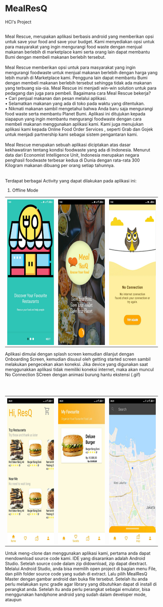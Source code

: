 # MealResQ
HCI's Project
<br><br>

Meal Rescue, merupakan aplikasi berbasis android yang 
memberikan opsi untuk save your food and save 
your budget. Kami menyediakan opsi untuk 
para masyarakat yang ingin mengurangi 
food waste dengan menjual makanan berlebih 
di marketplace kami serta orang lain dapat 
membantu Bumi dengan membeli makanan 
berlebih tersebut.
<br>
<br>
Meal Rescue memberikan opsi untuk para masyarakat yang ingin mengurangi foodwaste untuk menjual makanan berlebih dengan harga yang lebih murah di Marketplace kami. Pengguna lain dapat membantu Bumi dengan membeli makanan berlebih tersebut sehingga tidak ada makanan yang terbuang sia-sia. Meal Rescue ini menjadi win-win solution untuk para pedagang dan juga para pembeli. 
Bagaimana cara Meal Rescue bekerja?
<br>
•	Cari penjual makanan dan pesan melalui aplikasi.
<br>
•	Selamatkan makanan yang ada di toko pada waktu yang ditentukan.
<br>
•	Nikmati makanan sambil mengetahui bahwa Anda baru saja mengurangi food waste serta membantu Planet Bumi.
Aplikasi ini ditujukan kepada siapapun yang ingin membantu mengurangi foodwaste dengan cara membeli makanan menggunakan aplikasi kami. Kami juga menujukan aplikasi kami kepada Online Food Order Services , seperti Grab dan Gojek untuk menjadi partnership kami sebagai sistem pengantaran kami.
<br>
<br>
Meal Rescue merupakan sebuah aplikasi diciptakan atas dasar kekhawatiran tentang kondisi foodwaste yang ada di Indonesia. Menurut data dari Economist Intelligence Unit, Indonesia merupakan negara penghasil foodwaste terbesar kedua di Dunia dengan rata-rata 300 Kilogram makanan dibuang per orang setiap tahunnya.
<br>
<br>
<br>
Terdapat berbagai Activity yang dapat dilakukan pada aplikasi ini:
1. Offline Mode


<table>
  <tr>
    <td>  </td>
     <td>  </td>
     <td>  </td>
  </tr>
  <tr>
    <td><img src="screenshots/Offline Mode/1.jpg" width=270 height=480></td>
    <td><img src="screenshots/Offline Mode/2.jpg" width=270 height=480></td>
    <td><img src="screenshots/Offline Mode/3.jpg" width=270 height=480></td>
  </tr>
 </table>
Aplikasi dimulai dengan splash screen kemudian dilanjut dengan Onboarding Screen, kemudian disusul oleh getting started screen sambil melakukan pengecekan akan koneksi.
Jika device yang digunakan saat menggunakkan aplikasi tidak memiliki koneksi internet, maka akan muncul No Connection SCreen dengan animasi burung hantu ekstensi (.gif)

<br><br>
<table>
  <tr>
    <td>  </td>
     <td>  </td>
     <td>  </td>
  </tr>
  <tr>
    <td><img src="screenshots/1605342517823.jpg" width=270 height=480></td>
    <td><img src="screenshots/1605342519350.jpg" width=270 height=480></td>
    <td><img src="screenshots/1605342520494.jpg" width=270 height=480></td>
  </tr>
 </table>
 Untuk meng-clone dan menggunakan aplikasi kami, pertama anda dapat mendownload source code kami. IDE 
 yang disarankan adalah Android Studio. Setelah source code dalam zip didownload, zip dapat diextract. Melalui Android Studio, anda bisa memilih open project di bagian menu File, dan pilih folder source code yang sudah di extract. Lalu pilih MealResQ Master dengan gambar android dan buka file tersebut. Setelah itu anda perlu melakukan sync gradle agar library yang dibutuhkan dapat di install di perangkat anda. Setelah itu anda perlu perangkat sebagai emulator, bisa menggunakan handphone android yang sudah dalam developer mode, ataupun
